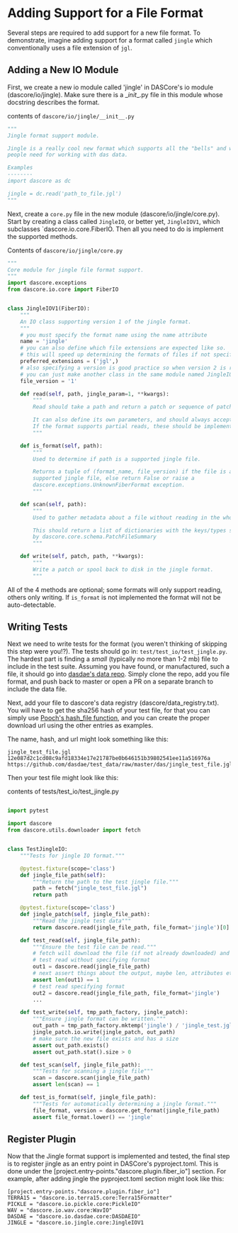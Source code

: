 # Adding Support for a File Format

Several steps are required to add support for a new file format. To demonstrate, imagine adding support for a
format called `jingle` which conventionally uses a file extension of `jgl`.

## Adding a New IO Module

First, we create a new io module called 'jingle' in DASCore's io module (dascore/io/jingle).
Make sure there is a \__init__.py file in this module whose docstring describes the format.

contents of `dascore/io/jingle/__init__.py`
```python
"""
Jingle format support module.

Jingle is a really cool new format which supports all the "bells" and whistles
people need for working with das data.

Examples
--------
import dascore as dc

jingle = dc.read('path_to_file.jgl')
"""
```

Next, create a `core.py` file in the new module (dascore/io/jingle/core.py). Start by creating
a class called `JingleIO`, or better yet, `JingleIOV1`, which subclasses `dascore.io.core.FiberIO.
Then all you need to do is implement the supported methods.

Contents of `dascore/io/jingle/core.py`

```python
"""
Core module for jingle file format support.
"""
import dascore.exceptions
from dascore.io.core import FiberIO


class JingleIOV1(FiberIO):
    """
    An IO class supporting version 1 of the jingle format.
    """
    # you must specify the format name using the name attribute
    name = 'jingle'
    # you can also define which file extensions are expected like so.
    # this will speed up determining the formats of files if not specified.
    preferred_extensions = ('jgl',)
    # also specifying a version is good practice so when version 2 is released
    # you can just make another class in the same module named JingleIOV2.
    file_version = '1'

    def read(self, path, jingle_param=1, **kwargs):
        """
        Read should take a path and return a patch or sequence of patches.

        It can also define its own parameters, and should always accept kwargs.
        If the format supports partial reads, these should be implemented as well.
        """

    def is_format(self, path):
        """
        Used to determine if path is a supported jingle file.

        Returns a tuple of (format_name, file_version) if the file is a
        supported jingle file, else return False or raise a
        dascore.exceptions.UnknownFiberFormat exception.
        """

    def scan(self, path):
        """
        Used to gather metadata about a file without reading in the whole file.

        This should return a list of dictionaries with the keys/types specified
        by dascore.core.schema.PatchFileSummary
        """

    def write(self, patch, path, **kwargs):
        """
        Write a patch or spool back to disk in the jingle format.
        """
```

All of the 4 methods are optional; some formats will only support reading,
others only writing. If `is_format` is not implemented the format will not
be auto-detectable.


## Writing Tests

Next we need to write tests for the format (you weren't thinking of skipping
this step were you!?). The tests should go in: `test/test_io/test_jingle.py`.
The hardest part is finding a *small* (typically no more than 1-2 mb) file to
include in the test suite. Assuming you have found, or manufactured, such
a file, it should go into [dasdae's data repo](https://github.com/DASDAE/test_data).
Simply clone the repo, add you file format, and push back to master or open a
PR on a separate branch to include the data file.

Next, add your file to dascore's data registry (dascore/data_registry.txt).
You will have to get the sha256 hash of your test file, for that you can simply
use [Pooch's hash_file function](https://www.fatiando.org/pooch/latest/api/generated/pooch.file_hash.html),
and you can create the proper download url using the other entries as examples.

The name, hash, and url might look something like this:

```
jingle_test_file.jgl
12e087d2c1cd08c9afd18334e17e21787be0b646151b39802541ee11a516976a
https://github.com/dasdae/test_data/raw/master/das/jingle_test_file.jgl
```

Then your test file might look like this:

contents of tests/test_io/test_jingle.py

```python

import pytest

import dascore
from dascore.utils.downloader import fetch


class TestJingleIO:
    """Tests for jingle IO format."""

    @pytest.fixture(scope='class')
    def jingle_file_path(self):
        """Return the path to the test jingle file."""
        path = fetch("jingle_test_file.jgl")
        return path

    @pytest.fixture(scope='class')
    def jingle_patch(self, jingle_file_path):
        """Read the jingle test data"""
        return dascore.read(jingle_file_path, file_format='jingle')[0]

    def test_read(self, jingle_file_path):
        """Ensure the test file can be read."""
        # fetch will download the file (if not already downloaded) and
        # test read without specifying format
        out1 = dascore.read(jingle_file_path)
        # next assert things about the output, maybe len, attributes etc.
        assert len(out1) == 1
        # test read specifying format
        out2 = dascore.read(jingle_file_path, file_format='jingle')
        ...

    def test_write(self, tmp_path_factory, jingle_patch):
        """Ensure jingle format can be written."""
        out_path = tmp_path_factory.mktemp('jingle') / 'jingle_test.jgl'
        jingle_patch.io.write(jingle_patch, out_path)
        # make sure the new file exists and has a size
        assert out_path.exists()
        assert out_path.stat().size > 0

    def test_scan(self, jingle_file_path):
        """Tests for scanning a jingle file"""
        scan = dascore.scan(jingle_file_path)
        assert len(scan) == 1

    def test_is_format(self, jingle_file_path):
        """Tests for automatically determining a jingle format."""
        file_format, version = dascore.get_format(jingle_file_path)
        assert file_format.lower() == 'jingle'

```

## Register Plugin

Now that the Jingle format support is implemented and tested, the final step is to
register jingle as an entry point in DASCore's pyproject.toml. This is done under
the [project.entry-points."dascore.plugin.fiber_io"] section. For example,
after adding jingle the pyproject.toml section might look like this:

```
[project.entry-points."dascore.plugin.fiber_io"]
TERRA15 = "dascore.io.terra15.core:Terra15Formatter"
PICKLE = "dascore.io.pickle.core:PickleIO"
WAV = "dascore.io.wav.core:WavIO"
DASDAE = "dascore.io.dasdae.core:DASDAEIO"
JINGLE = "dascore.io.jingle.core:JingleIOV1
```
